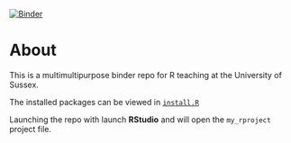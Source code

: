 [![Binder](https://mybinder.org/badge_logo.svg)](https://mybinder.org/v2/gh/ljcolling/staff-workshop/master?urlpath=rstudio)
# About 

This is a multimultipurpose binder repo for R teaching at the University of Sussex. 

The installed packages can be viewed in [`install.R`](install.R)

Launching the repo with launch **RStudio** and will open the `my_rproject` project file. 
